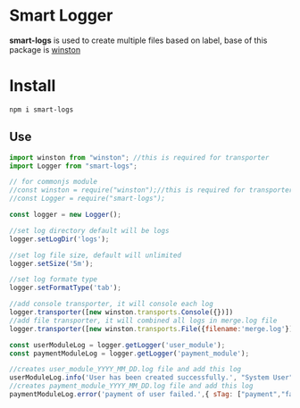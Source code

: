 # Smart Logger

**smart-logs** is used to create multiple files based on label, base of this package is [winston](https://www.npmjs.com/package/winston)


# Install

    npm i smart-logs

## Use
```js
import winston from "winston"; //this is required for transporter
import Logger from "smart-logs";

// for commonjs module
//const winston = require("winston");//this is required for transporter
//const Logger = require("smart-logs");

const logger = new Logger();

//set log directory default will be logs
logger.setLogDir('logs'); 

//set log file size, default will unlimited
logger.setSize('5m'); 

//set log formate type
logger.setFormatType('tab');

//add console transporter, it will console each log
logger.transporter([new winston.transports.Console({})])
//add file transporter, it will combined all logs in merge.log file
logger.transporter([new winston.transports.File({filename:'merge.log'})])

const userModuleLog = logger.getLogger('user_module');
const paymentModuleLog = logger.getLogger('payment_module');

//creates user_module_YYYY_MM_DD.log file and add this log
userModuleLog.info('User has been created successfully.', "System User", { id:"abc125", role: "admin" }, { sTag: ["user"] }); 
//creates payment_module_YYYY_MM_DD.log file and add this log
paymentModuleLog.error('payment of user failed.',{ sTag: ["payment","failed"] }); 
```
